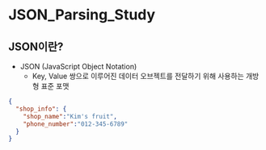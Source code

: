 # JSON_Parsing_Study

## JSON이란?
- JSON (JavaScript Object Notation)
  - Key, Value 쌍으로 이루어진 데이터 오브젝트를 전달하기 위해 사용하는 개방형 표준 포맷
```json
{
  "shop_info": {
    "shop_name":"Kim's fruit",
    "phone_number":"012-345-6789"
  }
}
```
